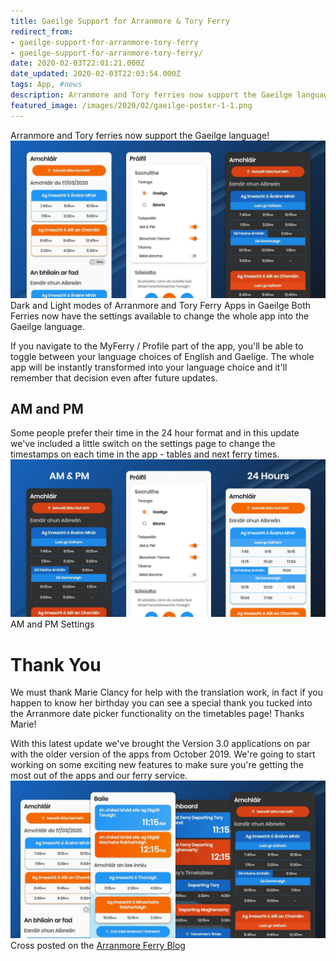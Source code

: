 ```yaml
---
title: Gaeilge Support for Arranmore & Tory Ferry
redirect_from:
- gaeilge-support-for-arranmore-tory-ferry
- gaeilge-support-for-arranmore-tory-ferry/
date: 2020-02-03T22:01:21.000Z
date_updated: 2020-02-03T22:03:54.000Z
tags: App, #news
description: Arranmore and Tory ferries now support the Gaeilge language!
featured_image: /images/2020/02/gaeilge-poster-1-1.png
---
```


Arranmore and Tory ferries now support the Gaeilge language!
![](/images/2020/02/gaeilge-poster-settings.png)Dark and Light modes of Arranmore and Tory Ferry Apps in Gaeilge
Both Ferries now have the settings available to change the whole app into the Gaeilge language. 

If you navigate to the MyFerry / Profile part of the app, you'll be able to toggle between your language choices of English and Gaelige. The whole app will be instantly transformed into your language choice and it'll remember that decision even after future updates.

## AM and PM

Some people prefer their time in the 24 hour format and in this update we've included a little switch on the settings page to change the timestamps on each time in the app - tables and next ferry times.
![](/images/2020/02/gaeilge-poster-ampm-settings.png)AM and PM Settings
# Thank You

We must thank Marie Clancy for help with the translation work, in fact if you happen to know her birthday you can see a special thank you tucked into the Arranmore date picker functionality on the timetables page! Thanks Marie!

With this latest update we've brought the Version 3.0 applications on par with the older version of the apps from October 2019. We're going to start working on some exciting new features to make sure you're getting the most out of the apps and our ferry service.
![](/images/2020/02/gaeilge-poster-1-1.png)
Cross posted on the [Arranmore Ferry Blog](https://blog.arranmorefastferry.com/)
